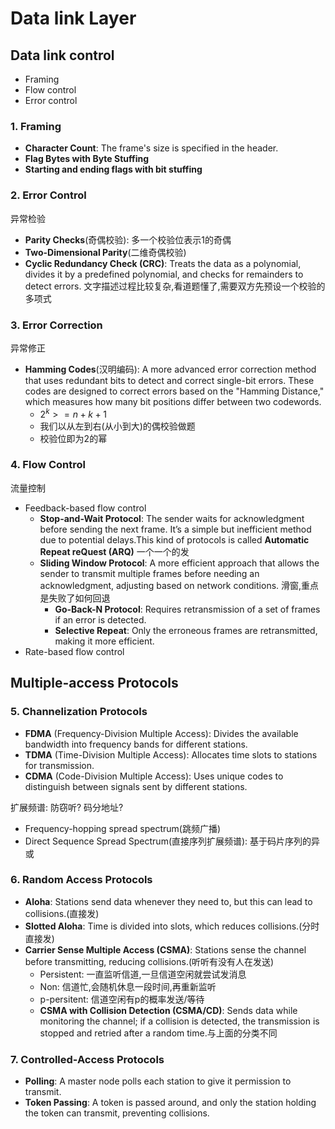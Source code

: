 # Data link Layer

## Data link control

- Framing
- Flow control
- Error control

### 1. **Framing**

- **Character Count**: The frame's size is specified in the header.
- **Flag Bytes with Byte Stuffing**
- **Starting and ending flags with bit stuffing**

### 2. **Error Control**

异常检验

- **Parity Checks**(奇偶校验): 多一个校验位表示1的奇偶
- **Two-Dimensional Parity**(二维奇偶校验)
- **Cyclic Redundancy Check (CRC)**: Treats the data as a polynomial, divides it by a predefined polynomial, and checks for remainders to detect errors. 文字描述过程比较复杂,看道题懂了,需要双方先预设一个校验的多项式

### 3. **Error Correction**

异常修正

- **Hamming Codes**(汉明编码): A more advanced error correction method that uses redundant bits to detect and correct single-bit errors. These codes are designed to correct errors based on the "Hamming Distance," which measures how many bit positions differ between two codewords.
  - $2^k>=n+k+1$
  - 我们以从左到右(从小到大)的偶校验做题
  - 校验位即为2的幂

### 4. **Flow Control**
流量控制
- Feedback-based flow control
   - **Stop-and-Wait Protocol**: The sender waits for acknowledgment before sending the next frame. It’s a simple but inefficient method due to potential delays.This kind of protocols is called **Automatic Repeat reQuest (ARQ)** 一个一个的发
   - **Sliding Window Protocol**: A more efficient approach that allows the sender to transmit multiple frames before needing an acknowledgment, adjusting based on network conditions. 滑窗,重点是失败了如何回退
     - **Go-Back-N Protocol**: Requires retransmission of a set of frames if an error is detected.
     - **Selective Repeat**: Only the erroneous frames are retransmitted, making it more efficient.
- Rate-based flow control

## Multiple-access Protocols

### 5. **Channelization Protocols**
- **FDMA** (Frequency-Division Multiple Access): Divides the available bandwidth into frequency bands for different stations.
- **TDMA** (Time-Division Multiple Access): Allocates time slots to stations for transmission.
- **CDMA** (Code-Division Multiple Access): Uses unique codes to distinguish between signals sent by different stations.

扩展频谱:   防窃听? 码分地址?
  - Frequency-hopping spread spectrum(跳频广播) 
  - Direct Sequence Spread Spectrum(直接序列扩展频谱): 基于码片序列的异或

### 6. **Random Access Protocols**
   - **Aloha**: Stations send data whenever they need to, but this can lead to collisions.(直接发)
   - **Slotted Aloha**: Time is divided into slots, which reduces collisions.(分时直接发)
   - **Carrier Sense Multiple Access (CSMA)**: Stations sense the channel before transmitting, reducing collisions.(听听有没有人在发送)
     - Persistent: 一直监听信道,一旦信道空闲就尝试发消息
     - Non: 信道忙,会随机休息一段时间,再重新监听
     - p-persitent: 信道空闲有p的概率发送/等待
     - **CSMA with Collision Detection (CSMA/CD)**: Sends data while monitoring the channel; if a collision is detected, the transmission is stopped and retried after a random time.与上面的分类不同

### 7. **Controlled-Access Protocols**
   - **Polling**: A master node polls each station to give it permission to transmit.
   - **Token Passing**: A token is passed around, and only the station holding the token can transmit, preventing collisions.
